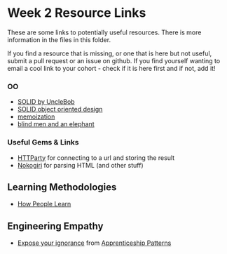# Week 2 Resource Links


These are some links to potentially useful resources.  There is more information in the files in this folder.

If you find a resource that is missing, or one that is here but not useful, submit a pull request or an issue on github.  If you find yourself wanting to email a cool link to your cohort - check if it is here first and if not, add it!


### OO

- [SOLID by UncleBob](http://butunclebob.com/ArticleS.UncleBob.PrinciplesOfOod)
- [SOLID object oriented design](http://en.wikipedia.org/wiki/SOLID_(object-oriented_design))
- [memoization](http://en.wikipedia.org/wiki/Memoization)
- [blind men and an elephant](http://en.wikipedia.org/wiki/Blind_men_and_an_elephant)

### Useful Gems & Links

- [HTTParty](http://johnnunemaker.com/httparty/) for connecting to a url and storing the result
- [Nokogiri](http://nokogiri.org/) for parsing HTML (and other stuff)


## Learning Methodologies

- [How People Learn](http://www.farnamstreetblog.com/2013/01/how-people-learn/)

## Engineering Empathy

- [Expose your
ignorance](http://chimera.labs.oreilly.com/books/1234000001813/ch02.html#expose_your_ignorance)
from [Apprenticeship
Patterns](http://chimera.labs.oreilly.com/books/1234000001813/index.html)





